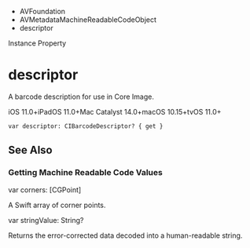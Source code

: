 

- AVFoundation
- AVMetadataMachineReadableCodeObject
-  descriptor 

Instance Property

# descriptor

A barcode description for use in Core Image.

iOS 11.0+iPadOS 11.0+Mac Catalyst 14.0+macOS 10.15+tvOS 11.0+

``` source
var descriptor: CIBarcodeDescriptor? { get }
```

## See Also

### Getting Machine Readable Code Values

var corners: [CGPoint]

A Swift array of corner points.

var stringValue: String?

Returns the error-corrected data decoded into a human-readable string.


